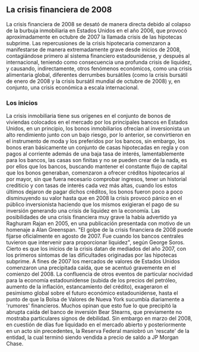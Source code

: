 ## La crisis financiera de 2008
La crisis financiera de 2008 se desató de manera directa debido al 
colapso de la burbuja inmobiliaria en Estados Unidos en el año 2006, que 
provocó aproximadamente en octubre de 2007 la llamada crisis de las hipotecas subprime.
Las repercusiones de la crisis hipotecaria comenzaron a manifestarse de manera extremadamente 
grave desde inicios de 2008, contagiándose primero al sistema financiero estadounidense, y después al 
internacional, teniendo como consecuencia una profunda crisis de liquidez, y causando, indirectamente, 
otros fenómenos económicos, como una crisis alimentaria global, diferentes derrumbes bursátiles
(como la crisis bursátil de enero de 2008 y la crisis bursátil mundial de octubre de 2008) y, 
en conjunto, una crisis económica a escala internacional.

### Los inicios
La crisis inmobiliaria tiene sus orígenes en el conjunto de bonos de viviendas colocados en el mercado
por los principales bancos en Estados Unidos, en un principio, los bonos inmobiliarios ofrecían al 
inversionista un alto rendimiento junto con un bajo riesgo, por lo anterior, se convirtieron en el 
instrumento de moda y los preferidos por los bancos, sin embargo, los bonos eran básicamente un conjunto 
de casas hipotecadas en regla y con pagos al corriente además de una baja tasa de interés, lamentablemente 
para los bancos, las casas son finitas y no se pueden crear de la nada, es por ellos que los bancos, 
buscando mantener el constante flujo de capital que los bonos generaban, comenzaron a ofrecer créditos
 hipotecarios al por mayor, sin que fuera necesario comprobar ingresos, tener un historial crediticio y con tasas
 de interés cada vez más altas, cuando los estos últimos dejaron de pagar dichos créditos, los bonos fueron poco a poco
 disminuyendo su valor hasta que en 2008 la crisis provocó pánico en el público inversionista haciendo que 
los mismos exigieran el pago de su inversión generando una crisis de liquidez en la economía. Las posibilidades 
de una crisis financiera muy grave la había advertido ya Raghuram Rajan en 2005, en una publicación presentada con
 motivo de un homenaje a Alan Greenspan. "El golpe de la crisis financiera de 2008 puede fijarse oficialmente en 
agosto de 2007. Fue cuando los bancos centrales tuvieron que intervenir para proporcionar liquidez", según George Soros. Cierto es que los inicios de la crisis datan de mediados del año 2007, con los primeros síntomas de las 
dificultades originadas por las hipotecas subprime. A fines de 2007 los mercados de valores de Estados Unidos 
comenzaron una precipitada caída, que se acentuó gravemente en el comienzo del 2008. La confluencia de otros 
eventos de particular nocividad para la economía estadounidense (subida de los precios del petróleo, aumento de la
inflación, estancamiento del crédito), exageraron el pesimismo global sobre el futuro económico estadounidense, 
hasta el punto de que la Bolsa de Valores de Nueva York sucumbía diariamente a 'rumores' financieros. Muchos 
opinan que esto fue lo que precipitó la abrupta caída del banco de inversión Bear Stearns, que previamente no 
mostraba particulares signos de debilidad. Sin embargo en marzo del 2008, en cuestión de días fue liquidado en 
el mercado abierto y posteriormente en un acto sin precedentes, la Reserva Federal maniobró un 'rescate' de la 
entidad, la cual terminó siendo vendida a precio de saldo a JP Morgan Chase.
